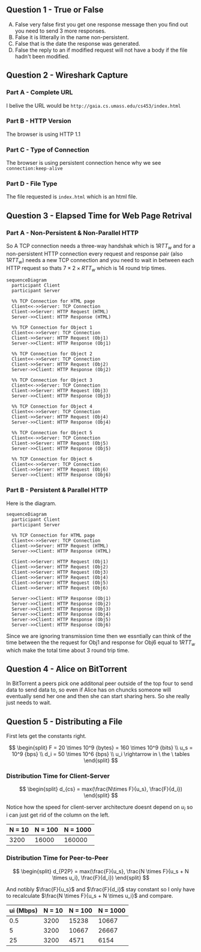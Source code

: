 
## Question 1 - True or False

<ol style="list-style-type: upper-alpha">
  <li>False very false first you get one response message then you find out you need to send 3 more responses.</li>
  <li>False it is litterally in the name non-persistent.</li>
  <li>False that is the date the response was generated.</li>
  <li>False the reply to an if modified request will not have a body if the file hadn't been modified.</li>
</ol>

## Question 2 - Wireshark Capture

### Part A - Complete URL

I belive the URL would be `http://gaia.cs.umass.edu/cs453/index.html`

### Part B - HTTP Version

The browser is using HTTP 1.1

### Part C - Type of Connection

The browser is using persistent connection hence why we see `connection:keep-alive`

### Part D - File Type

The file requested is `index.html` which is an html file.

## Question 3 - Elapsed Time for Web Page Retrival

### Part A - Non-Persistent & Non-Parallel HTTP

So A TCP connection needs a three-way handshak which is $1 {RTT}_w$ and for a non-persistent HTTP connection every request and response pair (also $1 {RTT}_w$) needs a new TCP connection and you need to wait in between each HTTP request so thats $7\times2\times {RTT}_w$ which is 14 round trip times.

```mermaid
sequenceDiagram
  participant Client
  participant Server

  %% TCP Connection for HTML page
  Client<<->>Server: TCP Connection
  Client->>Server: HTTP Request (HTML)
  Server->>Client: HTTP Response (HTML)

  %% TCP Connection for Object 1
  Client<<->>Server: TCP Connection
  Client->>Server: HTTP Request (Obj1)
  Server->>Client: HTTP Response (Obj1)

  %% TCP Connection for Object 2
  Client<<->>Server: TCP Connection
  Client->>Server: HTTP Request (Obj2)
  Server->>Client: HTTP Response (Obj2)

  %% TCP Connection for Object 3
  Client<<->>Server: TCP Connection
  Client->>Server: HTTP Request (Obj3)
  Server->>Client: HTTP Response (Obj3)

  %% TCP Connection for Object 4
  Client<<->>Server: TCP Connection
  Client->>Server: HTTP Request (Obj4)
  Server->>Client: HTTP Response (Obj4)

  %% TCP Connection for Object 5
  Client<<->>Server: TCP Connection
  Client->>Server: HTTP Request (Obj5)
  Server->>Client: HTTP Response (Obj5)

  %% TCP Connection for Object 6
  Client<<->>Server: TCP Connection
  Client->>Server: HTTP Request (Obj6)
  Server->>Client: HTTP Response (Obj6)
```

### Part B - Persistent & Parallel HTTP

Here is the diagram.

```mermaid
sequenceDiagram
  participant Client
  participant Server

  %% TCP Connection for HTML page
  Client<<->>Server: TCP Connection
  Client->>Server: HTTP Request (HTML)
  Server->>Client: HTTP Response (HTML)

  Client->>Server: HTTP Request (Obj1)
  Client->>Server: HTTP Request (Obj2)
  Client->>Server: HTTP Request (Obj3)
  Client->>Server: HTTP Request (Obj4)
  Client->>Server: HTTP Request (Obj5)
  Client->>Server: HTTP Request (Obj6)
  
  Server->>Client: HTTP Response (Obj1)
  Server->>Client: HTTP Response (Obj2)
  Server->>Client: HTTP Response (Obj3)
  Server->>Client: HTTP Response (Obj4)
  Server->>Client: HTTP Response (Obj5)
  Server->>Client: HTTP Response (Obj6)
```

Since we are ignoring transmission time then we essntially can think of the time between the the request for Obj1 and response for Obj6 equal to $1 {RTT}_w$ which make the total time about 3  round trip time.

## Question 4 - Alice on BitTorrent

In BitTorrent a peers pick one additonal peer outside of the top four to send data to send data to, so even if Alice has on chuncks someone will eventually send her one and then she can start sharing hers. So she really just needs to wait.

## Question 5 - Distributing a File

First lets get the constants right.

$$
\begin{split}
  F = 20 \times 10^9 {bytes} = 160 \times 10^9 {bits}
  \\
  u_s = 10^9 {bps}
  \\
  d_i = 50 \times 10^6 {bps}
  \\
  u_i \rightarrow in \ the \ tables
\end{split}
$$

### Distribution Time for Client-Server

$$
\begin{split}
  d_{cs} = max(\frac{N\times F}{u_s}, \frac{F}{d_i})
\end{split}
$$

Notice how the speed for client-server architecture doesnt depend on $u_i$ so i can just get rid of the column on the left.

| N = 10 | N = 100    | N = 1000    |
|--------|------------|-------------|
|  3200  |   16000    |    160000   |

### Distribution Time for Peer-to-Peer

$$
\begin{split}
  d_{P2P} = max(\frac{F}{u_s}, \frac{N \times F}{u_s + N \times u_i}, \frac{F}{d_i})
\end{split}
$$

And notibly $\frac{F}{u_s}$ and $\frac{F}{d_i}$ stay constant so I only have to recalculate $\frac{N \times F}{u_s + N \times u_i}$ and compare.

| ui (Mbps) | N = 10 | N = 100 | N = 1000 |
|-----------|--------|---------|----------|
| 0.5       | 3200   |  15238  |  10667   |
| 5         | 3200   |  10667  |  26667   |
| 25        | 3200   |  4571   |  6154    |
